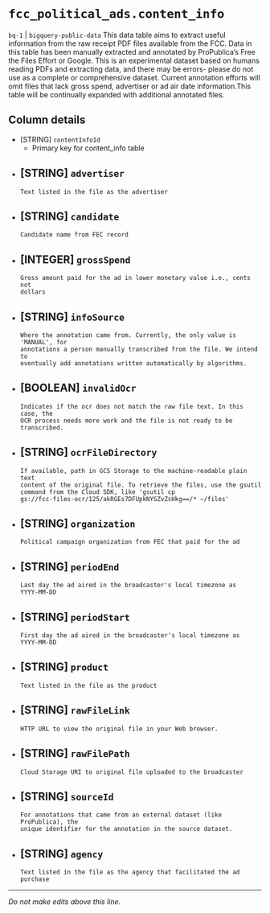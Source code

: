 # `fcc_political_ads.content_info`
`bq-1` | `bigquery-public-data`
This data table aims to extract useful information from the raw receipt PDF files available from the FCC. Data in this table has been manually extracted and annotated by ProPublica’s Free the Files Effort or Google. This is an experimental dataset based on humans reading PDFs and extracting data, and there may be errors- please do not use as a complete or comprehensive dataset. Current annotation efforts will omit files that lack gross spend, advertiser or ad air date information.This table will be continually expanded with additional annotated files.

## Column details
* [STRING]    `contentInfoId`
  - Primary key for content_info table
* [STRING]    `advertiser`
  - 
      Text listed in the file as the advertiser
* [STRING]    `candidate`
  - 
      Candidate name from FEC record
* [INTEGER]   `grossSpend`
  - 
      Gross amount paid for the ad in lower monetary value i.e., cents not
      dollars
* [STRING]    `infoSource`
  - 
      Where the annotation came from. Currently, the only value is 'MANUAL', for
      annotations a person manually transcribed from the file. We intend to
      eventually add annotations written automatically by algorithms.
* [BOOLEAN]   `invalidOcr`
  - 
      Indicates if the ocr does not match the raw file text. In this case, the
      OCR process needs more work and the file is not ready to be
      transcribed.
* [STRING]    `ocrFileDirectory`
  - 
      If available, path in GCS Storage to the machine-readable plain text
      content of the original file. To retrieve the files, use the gsutil
      command from the Cloud SDK, like 'gsutil cp
      gs://fcc-files-ocr/125/akRGEs7DFUpkNYSZvZsHkg==/* ~/files'
* [STRING]    `organization`
  - 
      Political campaign organization from FEC that paid for the ad
* [STRING]    `periodEnd`
  - 
      Last day the ad aired in the broadcaster's local timezone as
      YYYY-MM-DD
* [STRING]    `periodStart`
  - 
      First day the ad aired in the broadcaster's local timezone as
      YYYY-MM-DD
* [STRING]    `product`
  - 
      Text listed in the file as the product
* [STRING]    `rawFileLink`
  - 
      HTTP URL to view the original file in your Web browser.
* [STRING]    `rawFilePath`
  - 
      Cloud Storage URI to original file uploaded to the broadcaster
* [STRING]    `sourceId`
  - 
      For annotations that came from an external dataset (like ProPublica), the
      unique identifier for the annotation in the source dataset.
* [STRING]    `agency`
  - 
      Text listed in the file as the agency that facilitated the ad purchase

-------------------------------------------------------------------------------
*Do not make edits above this line.*
